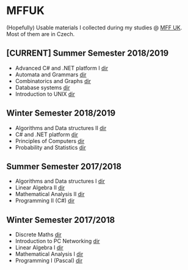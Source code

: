 ---
---

# MFFUK
(Hopefully) Usable materials I collected during my studies @ [MFF UK](https://www.mff.cuni.cz/studium/bcmgr/ok/ib3a23.htm).  
Most of them are in Czech.

## \[CURRENT\] Summer Semester 2018/2019
- Advanced C# and .NET platform I [dir](C%23%20and%20.NET/README.md)
- Automata and Grammars [dir](Automata%20and%20Grammars/README.md)
- Combinatorics and Graphs [dir](Combinatorics%20and%20Graphs/README.md)
- Database systems [dir](Database%20Systems/README.md)
- Introduction to UNIX [dir](Introduction%20to%20UNIX/README.md)
## Winter Semester 2018/2019
- Algorithms and Data structures II [dir](Algorithms%20and%20Data%20structures/README.md)
- C# and .NET platform [dir](C%23%20and%20.NET/README.md)
- Principles of Computers [dir](Principles%20of%20Computers/README.md)
- Probability and Statistics [dir](Probability%20and%20Statistics/README.md)
## Summer Semester 2017/2018
- Algorithms and Data structures I [dir](Algorithms%20and%20Data%20structures/README.md)
- Linear Algebra II [dir](Linear%20Algebra/README.md)
- Mathematical Analysis II [dir](Mathematical%20Analysis/README.md)
- Programming II (C#) [dir](Programming/README.md)
## Winter Semester 2017/2018
- Discrete Maths [dir](Discrete%20Maths/README.md)
- Introduction to PC Networking [dir](Introduction%20to%20PC%20Networking/README.md)
- Linear Algebra I [dir](Linear%20Algebra/README.md)
- Mathematical Analysis I [dir](Mathematical%20Analysis/README.md)
- Programming I (Pascal) [dir](Programming/README.md)
